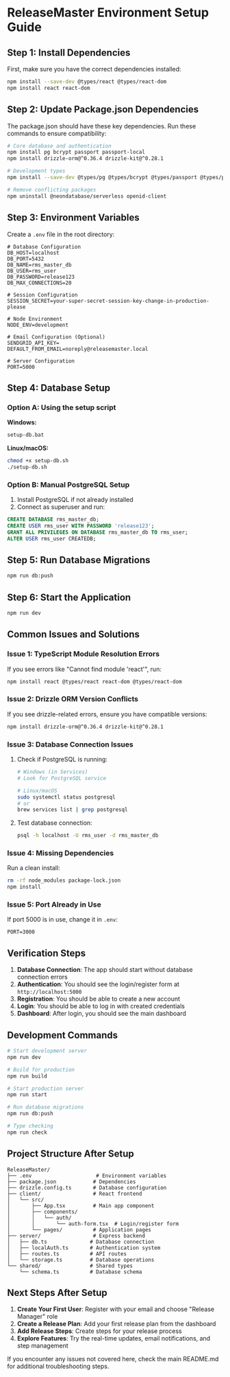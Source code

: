 # ReleaseMaster Environment Setup Guide

## Step 1: Install Dependencies

First, make sure you have the correct dependencies installed:

```bash
npm install --save-dev @types/react @types/react-dom
npm install react react-dom
```

## Step 2: Update Package.json Dependencies

The package.json should have these key dependencies. Run these commands to ensure compatibility:

```bash
# Core database and authentication
npm install pg bcrypt passport passport-local
npm install drizzle-orm@^0.36.4 drizzle-kit@^0.28.1

# Development types
npm install --save-dev @types/pg @types/bcrypt @types/passport @types/passport-local @types/node

# Remove conflicting packages
npm uninstall @neondatabase/serverless openid-client
```

## Step 3: Environment Variables

Create a `.env` file in the root directory:

```env
# Database Configuration
DB_HOST=localhost
DB_PORT=5432
DB_NAME=rms_master_db
DB_USER=rms_user
DB_PASSWORD=release123
DB_MAX_CONNECTIONS=20

# Session Configuration
SESSION_SECRET=your-super-secret-session-key-change-in-production-please

# Node Environment
NODE_ENV=development

# Email Configuration (Optional)
SENDGRID_API_KEY=
DEFAULT_FROM_EMAIL=noreply@releasemaster.local

# Server Configuration
PORT=5000
```

## Step 4: Database Setup

### Option A: Using the setup script

**Windows:**
```cmd
setup-db.bat
```

**Linux/macOS:**
```bash
chmod +x setup-db.sh
./setup-db.sh
```

### Option B: Manual PostgreSQL Setup

1. Install PostgreSQL if not already installed
2. Connect as superuser and run:

```sql
CREATE DATABASE rms_master_db;
CREATE USER rms_user WITH PASSWORD 'release123';
GRANT ALL PRIVILEGES ON DATABASE rms_master_db TO rms_user;
ALTER USER rms_user CREATEDB;
```

## Step 5: Run Database Migrations

```bash
npm run db:push
```

## Step 6: Start the Application

```bash
npm run dev
```

## Common Issues and Solutions

### Issue 1: TypeScript Module Resolution Errors

If you see errors like "Cannot find module 'react'", run:

```bash
npm install react @types/react react-dom @types/react-dom
```

### Issue 2: Drizzle ORM Version Conflicts

If you see drizzle-related errors, ensure you have compatible versions:

```bash
npm install drizzle-orm@^0.36.4 drizzle-kit@^0.28.1
```

### Issue 3: Database Connection Issues

1. Check if PostgreSQL is running:
   ```bash
   # Windows (in Services)
   # Look for PostgreSQL service
   
   # Linux/macOS
   sudo systemctl status postgresql
   # or
   brew services list | grep postgresql
   ```

2. Test database connection:
   ```bash
   psql -h localhost -U rms_user -d rms_master_db
   ```

### Issue 4: Missing Dependencies

Run a clean install:

```bash
rm -rf node_modules package-lock.json
npm install
```

### Issue 5: Port Already in Use

If port 5000 is in use, change it in `.env`:

```env
PORT=3000
```

## Verification Steps

1. **Database Connection**: The app should start without database connection errors
2. **Authentication**: You should see the login/register form at `http://localhost:5000`
3. **Registration**: You should be able to create a new account
4. **Login**: You should be able to log in with created credentials
5. **Dashboard**: After login, you should see the main dashboard

## Development Commands

```bash
# Start development server
npm run dev

# Build for production
npm run build

# Start production server
npm run start

# Run database migrations
npm run db:push

# Type checking
npm run check
```

## Project Structure After Setup

```
ReleaseMaster/
├── .env                     # Environment variables
├── package.json            # Dependencies
├── drizzle.config.ts       # Database configuration
├── client/                 # React frontend
│   └── src/
│       ├── App.tsx         # Main app component
│       ├── components/
│       │   └── auth/
│       │       └── auth-form.tsx  # Login/register form
│       └── pages/          # Application pages
├── server/                 # Express backend
│   ├── db.ts              # Database connection
│   ├── localAuth.ts       # Authentication system
│   ├── routes.ts          # API routes
│   └── storage.ts         # Database operations
└── shared/                # Shared types
    └── schema.ts          # Database schema
```

## Next Steps After Setup

1. **Create Your First User**: Register with your email and choose "Release Manager" role
2. **Create a Release Plan**: Add your first release plan from the dashboard
3. **Add Release Steps**: Create steps for your release process
4. **Explore Features**: Try the real-time updates, email notifications, and step management

If you encounter any issues not covered here, check the main README.md for additional troubleshooting steps.